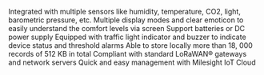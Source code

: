 Integrated with multiple sensors like humidity, temperature, CO2, light, barometric pressure, etc.
Multiple display modes and clear emoticon to easily understand the comfort levels via screen
Support batteries or DC power supply
Equipped with traffic light indicator and buzzer to indicate device status and threshold alarms
Able to store locally more than 18, 000 records of 512 KB in total
Compliant with standard LoRaWAN® gateways and network servers
Quick and easy management with Milesight IoT Cloud
